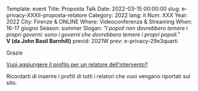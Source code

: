 Template: event
Title: Proposta Talk
Date: 2022-03-15 00:00:00
slug: e-privacy-XXXII-proposta-relatore
Category: 2022
lang: it
Num: XXX
Year: 2022
City: Firenze & ONLINE
Where: Videoconferenza & Streaming
When: 16-17 giugno
Season: summer
Slogan: <i>"I popoli non dovrebbero temere i propri governi: sono i governi che dovrebbero temere i propri popoli."</i><br/><b>V (da John Basil Barnhill)</b>
previd: 2021W
prev: e-privacy-29e3quarti


Grazie

[Vuoi aggiungere il profilo per un relatore dell'intervento?](/e-privacy-XXX-proposta-relatore-add.html)

Ricordarti di inserire i profili di tutti i relatori che vuoi vengano riportati sul sito.
